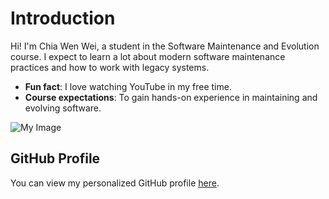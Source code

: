 # Introduction 

Hi! I'm Chia Wen Wei, a student in the Software Maintenance and Evolution course.
I expect to learn a lot about modern software maintenance practices and how to work with legacy systems.

- **Fun fact**: I love watching YouTube in my free time.
- **Course expectations**: To gain hands-on experience in maintaining and evolving software.

![My Image](image.jpeg)  <!-- WhatsApp Image 2023-01-16 at 10.40.14 AM.jpeg -->

## GitHub Profile

You can view my personalized GitHub profile [here](https://github.com/wenwei0621). 
